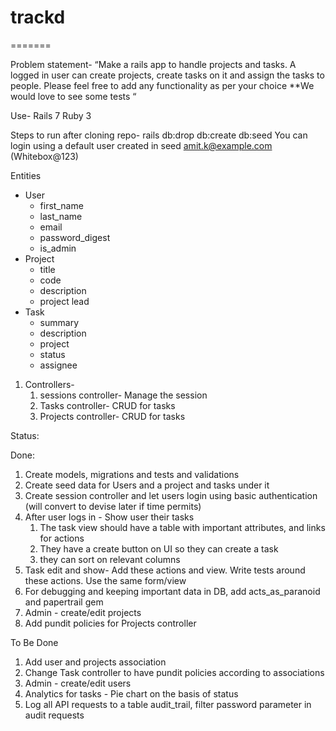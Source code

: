 # trackd
=======

Problem statement-
“Make a rails app to handle projects and tasks.
A logged in user can create projects, create tasks on it and assign the tasks to people.
Please feel free to add any functionality as per your choice
**We would love to see some tests “

Use-
Rails 7
Ruby 3

Steps to run after cloning repo-
rails db:drop db:create db:seed
You can login using a default user created in seed amit.k@example.com (Whitebox@123)

Entities
- User
    - first_name
    - last_name
    - email
    - password_digest
    - is_admin
- Project
    - title
    - code
    - description
    - project lead
- Task
    - summary
    - description
    - project
    - status
    - assignee

1. Controllers-
    1. sessions controller- Manage the session
    2. Tasks controller- CRUD for tasks
    3. Projects controller- CRUD for tasks


Status:

Done:
1. Create models, migrations and tests and validations
2. Create seed data for Users and a project and tasks under it
3. Create session controller and let users login using basic authentication (will convert to devise later if time permits)
4. After user logs in - Show user their tasks
    1. The task view should have a table with important attributes, and links for actions
    2. They have a create button on UI so they can create a task
    3. they can sort on relevant columns
5. Task edit and show- Add these actions and view. Write tests around these actions. Use the same form/view
6. For debugging and keeping important data in DB, add acts_as_paranoid and papertrail gem
7. Admin - create/edit projects
8. Add pundit policies for Projects controller


To Be Done
1) Add user and projects association
2) Change Task controller to have pundit policies according to associations
3) Admin - create/edit users
4) Analytics for tasks - Pie chart on the basis of status
5) Log all API requests to a table audit_trail, filter password parameter in audit requests


